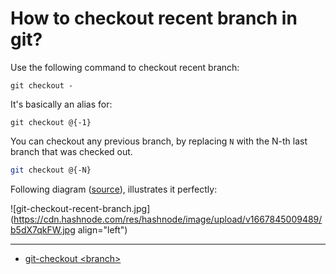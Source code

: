 # How to checkout recent branch in git?

Use the following command to checkout recent branch:
```shell
git checkout -
```

It's basically an alias for:

```shell
git checkout @{-1}
```

You can checkout any previous branch, by replacing `N` with the N-th last branch that was checked out.

```bash
git checkout @{-N}
```

Following diagram ([source](https://stackoverflow.com/a/33199051)), illustrates it perfectly:

![git-checkout-recent-branch.jpg](https://cdn.hashnode.com/res/hashnode/image/upload/v1667845009489/b5dX7qkFW.jpg align="left")

---

- [git-checkout &lt;branch&gt;](https://git-scm.com/docs/git-checkout#Documentation/git-checkout.txt-ltbranchgt)